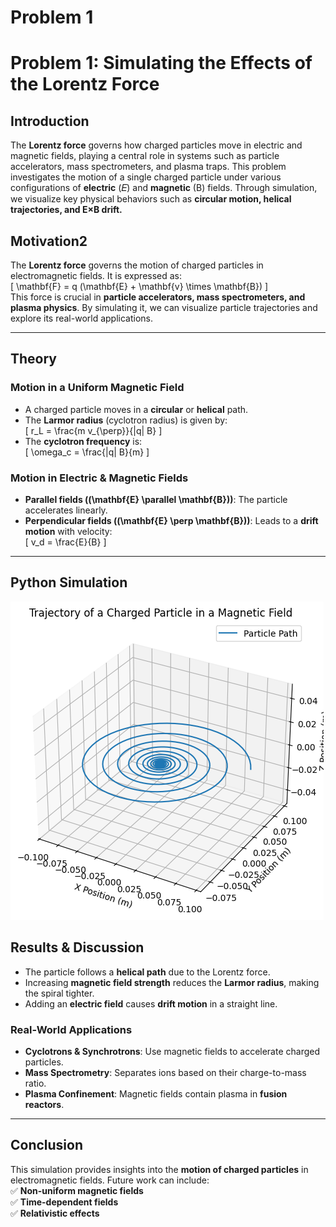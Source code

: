 # Problem 1
# **Problem 1: Simulating the Effects of the Lorentz Force**  


## **Introduction**
The **Lorentz force** governs how charged particles move in electric and magnetic fields, playing a central role in systems such as particle accelerators, mass spectrometers, and plasma traps.
This problem investigates the motion of a single charged particle under various configurations of **electric** (𝐸) and **magnetic** (B) fields.
Through simulation, we visualize key physical behaviors such as **circular motion, helical trajectories, and E×B drift.**

## **Motivation2**  
The **Lorentz force** governs the motion of charged particles in electromagnetic fields. It is expressed as:  
\[
\mathbf{F} = q (\mathbf{E} + \mathbf{v} \times \mathbf{B})
\]  
This force is crucial in **particle accelerators, mass spectrometers, and plasma physics**. By simulating it, we can visualize particle trajectories and explore its real-world applications.  

---

## **Theory**  

### **Motion in a Uniform Magnetic Field**  
- A charged particle moves in a **circular** or **helical** path.  
- The **Larmor radius** (cyclotron radius) is given by:  
  \[
  r_L = \frac{m v_{\perp}}{|q| B}
  \]  
- The **cyclotron frequency** is:  
  \[
  \omega_c = \frac{|q| B}{m}
  \]  

### **Motion in Electric & Magnetic Fields**  
- **Parallel fields (\(\mathbf{E} \parallel \mathbf{B}\))**: The particle accelerates linearly.  
- **Perpendicular fields (\(\mathbf{E} \perp \mathbf{B}\))**: Leads to a **drift motion** with velocity:  
  \[
  v_d = \frac{E}{B}
  \]  

---

## **Python Simulation**  
![alt text](image-1.png)

## **Results & Discussion**  
- The particle follows a **helical path** due to the Lorentz force.  
- Increasing **magnetic field strength** reduces the **Larmor radius**, making the spiral tighter.  
- Adding an **electric field** causes **drift motion** in a straight line.  

### **Real-World Applications**  
- **Cyclotrons & Synchrotrons**: Use magnetic fields to accelerate charged particles.  
- **Mass Spectrometry**: Separates ions based on their charge-to-mass ratio.  
- **Plasma Confinement**: Magnetic fields contain plasma in **fusion reactors**.  

---

## **Conclusion**  
This simulation provides insights into the **motion of charged particles** in electromagnetic fields. Future work can include:  
✅ **Non-uniform magnetic fields**  
✅ **Time-dependent fields**  
✅ **Relativistic effects**
